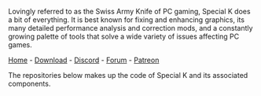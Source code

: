 Lovingly referred to as the Swiss Army Knife of PC gaming, Special K does a bit of everything. It is best known for fixing and enhancing graphics, its many detailed performance analysis and correction mods, and a constantly growing palette of tools that solve a wide variety of issues affecting PC games.

[Home](https://special-k.info/) - [Download](https://sk-data.special-k.info/SpecialK.exe) - [Discord](https://discord.gg/specialk) - [Forum](https://discourse.differentk.fyi/) - [Patreon](https://www.patreon.com/Kaldaien)

The repositories below makes up the code of Special K and its associated components.
